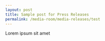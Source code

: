 ```yaml
---
layout: post
title: Sample post for Press Releases
permalink: /media-room/media-releases/test
---
```


Lorem ipsum sit amet
